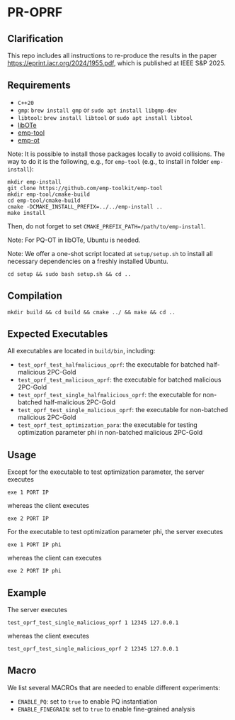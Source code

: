 # PR-OPRF

## Clarification

This repo includes all instructions to re-produce the results in the paper https://eprint.iacr.org/2024/1955.pdf, which is published at IEEE S&P 2025.

## Requirements

* `C++20`
* `gmp`: `brew install gmp` or `sudo apt install libgmp-dev`
* `libtool`: `brew install libtool` or `sudo apt install libtool`
* [libOTe](https://github.com/osu-crypto/libOTe)
* [emp-tool](https://github.com/emp-toolkit/emp-tool)
* [emp-ot](https://github.com/emp-toolkit/emp-ot)

Note: It is possible to install those packages locally to avoid collisions. The way to do it is the following, e.g., for `emp-tool` (e.g., to install in folder `emp-install`):
```
mkdir emp-install
git clone https://github.com/emp-toolkit/emp-tool
mkdir emp-tool/cmake-build
cd emp-tool/cmake-build
cmake -DCMAKE_INSTALL_PREFIX=../../emp-install ..
make install
```
Then, do not forget to set `CMAKE_PREFIX_PATH=/path/to/emp-install`.

Note: For PQ-OT in libOTe, Ubuntu is needed.

Note: We offer a one-shot script located at `setup/setup.sh` to install all necessary dependencies on a freshly installed Ubuntu.
```
cd setup && sudo bash setup.sh && cd ..
```

## Compilation

```
mkdir build && cd build && cmake ../ && make && cd ..
```

## Expected Executables

All executables are located in `build/bin`, including:

* `test_oprf_test_halfmalicious_oprf`: the executable for batched half-malicious 2PC-Gold
* `test_oprf_test_malicious_oprf`: the executable for batched malicious 2PC-Gold
* `test_oprf_test_single_halfmalicious_oprf`: the executable for non-batched half-malicious 2PC-Gold
* `test_oprf_test_single_malicious_oprf`: the executable for non-batched malicious 2PC-Gold
* `test_oprf_test_optimization_para`: the executable for testing optimization parameter phi in non-batched malicious 2PC-Gold

## Usage

Except for the executable to test optimization parameter, the server executes
```
exe 1 PORT IP
```
whereas the client executes
```
exe 2 PORT IP
```

For the executable to test optimization parameter phi, the server executes
```
exe 1 PORT IP phi
```
whereas the client can executes
```
exe 2 PORT IP phi
```

## Example

The server executes
```
test_oprf_test_single_malicious_oprf 1 12345 127.0.0.1
```
whereas the client executes
```
test_oprf_test_single_malicious_oprf 2 12345 127.0.0.1
```

## Macro

We list several MACROs that are needed to enable different experiments:

* `ENABLE_PQ`: set to `true` to enable PQ instantiation
* `ENABLE_FINEGRAIN`: set to `true` to enable fine-grained analysis
